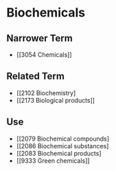 # Biochemicals  

## Narrower Term

- [[3054 Chemicals]]  

## Related Term

- [[2102 Biochemistry]
- [[2173 Biological products]]  

## Use

- [[2079 Biochemical compounds]
- [[2086 Biochemical substances]
- [[2083 Biochemical products]
- [[9333 Green chemicals]]  

